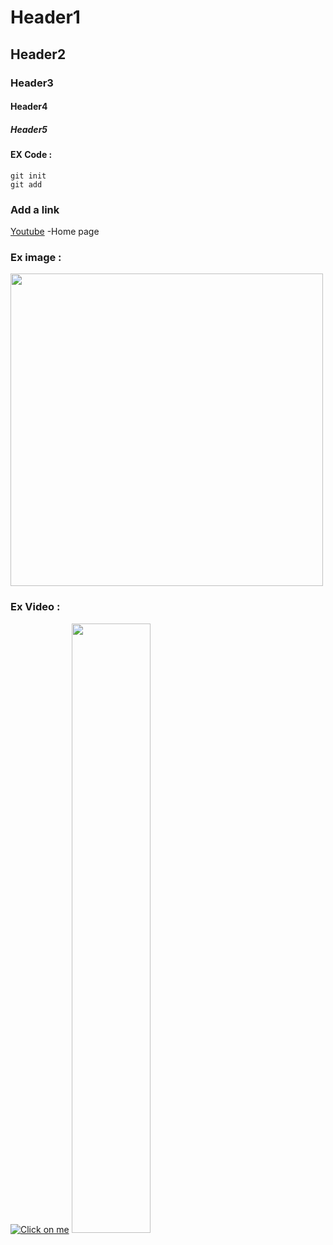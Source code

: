 # Header1
## Header2
### Header3
#### Header4
##### Header5

#### EX Code :
```
git init
git add

```

### Add a link
[Youtube](https://www.youtube.com/) -Home page

### Ex image :

 <img src="https://github.com/user-attachments/assets/7a3aa228-6a9d-448f-a7a4-f6ef7574f539" width="500">

### Ex Video :

[![Click on me](https://github.com/user-attachments/assets/2249b2f1-de57-4729-8429-8b9fdfdcbca3)](https://www.youtube.com/@TakiEddineFM)
[<img src="https://github.com/user-attachments/assets/2249b2f1-de57-4729-8429-8b9fdfdcbca3" width="50%">](https://www.youtube.com/@TakiEddineFM)
